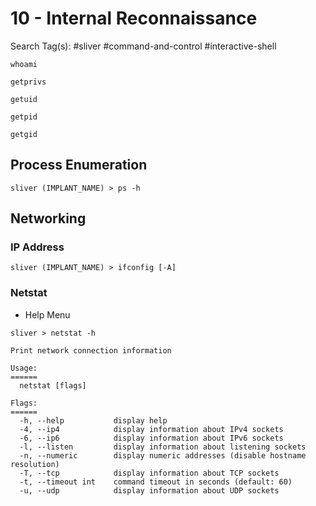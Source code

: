 # 10 - Internal Reconnaissance

Search Tag(s): #sliver #command-and-control #interactive-shell

```
whoami

getprivs

getuid

getpid

getgid
```

## Process Enumeration

```
sliver (IMPLANT_NAME) > ps -h
```

## Networking

### IP Address

```
sliver (IMPLANT_NAME) > ifconfig [-A]
```

### Netstat

- Help Menu

```
sliver > netstat -h

Print network connection information

Usage:
======
  netstat [flags]

Flags:
======
  -h, --help           display help
  -4, --ip4            display information about IPv4 sockets
  -6, --ip6            display information about IPv6 sockets
  -l, --listen         display information about listening sockets
  -n, --numeric        display numeric addresses (disable hostname resolution)
  -T, --tcp            display information about TCP sockets
  -t, --timeout int    command timeout in seconds (default: 60)
  -u, --udp            display information about UDP sockets
```